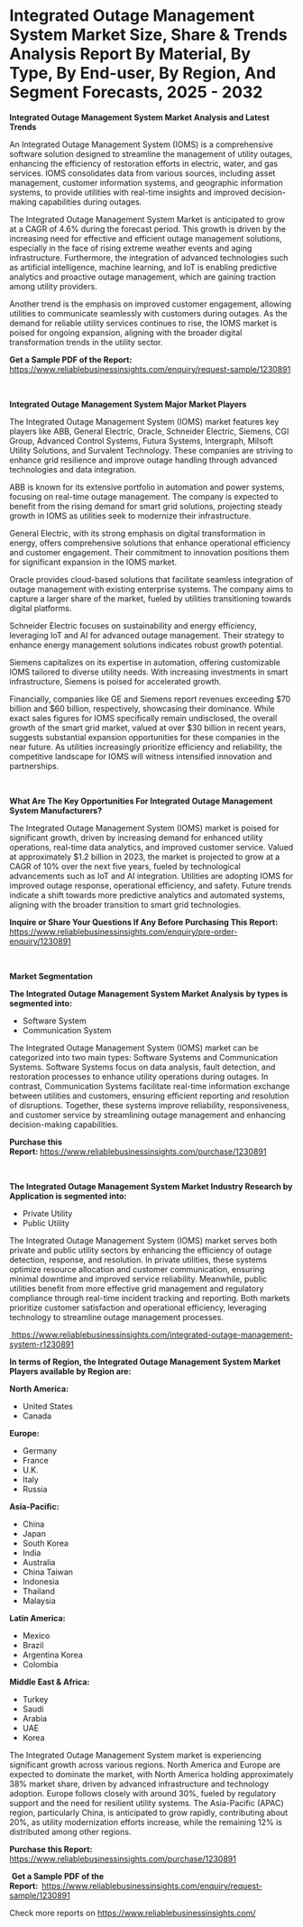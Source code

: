 <p><h1>Integrated Outage Management System Market Size, Share & Trends Analysis Report By Material, By Type, By End-user, By Region, And Segment Forecasts, 2025 - 2032</h1></p><p><strong>Integrated Outage Management System Market Analysis and Latest Trends</strong></p>
<p><p>An Integrated Outage Management System (IOMS) is a comprehensive software solution designed to streamline the management of utility outages, enhancing the efficiency of restoration efforts in electric, water, and gas services. IOMS consolidates data from various sources, including asset management, customer information systems, and geographic information systems, to provide utilities with real-time insights and improved decision-making capabilities during outages.</p><p>The Integrated Outage Management System Market is anticipated to grow at a CAGR of 4.6% during the forecast period. This growth is driven by the increasing need for effective and efficient outage management solutions, especially in the face of rising extreme weather events and aging infrastructure. Furthermore, the integration of advanced technologies such as artificial intelligence, machine learning, and IoT is enabling predictive analytics and proactive outage management, which are gaining traction among utility providers. </p><p>Another trend is the emphasis on improved customer engagement, allowing utilities to communicate seamlessly with customers during outages. As the demand for reliable utility services continues to rise, the IOMS market is poised for ongoing expansion, aligning with the broader digital transformation trends in the utility sector.</p></p>
<p><strong>Get a Sample PDF of the Report:&nbsp;</strong> <a href="https://www.reliablebusinessinsights.com/enquiry/request-sample/1230891?utm_campaign=2534&utm_medium=2&utm_source=Github&utm_content=ia&utm_term=11032025&utm_id=integrated-outage-management-system">https://www.reliablebusinessinsights.com/enquiry/request-sample/1230891</a></p>
<p>&nbsp;</p>
<p><strong>Integrated Outage Management System Major Market Players</strong></p>
<p><p>The Integrated Outage Management System (IOMS) market features key players like ABB, General Electric, Oracle, Schneider Electric, Siemens, CGI Group, Advanced Control Systems, Futura Systems, Intergraph, Milsoft Utility Solutions, and Survalent Technology. These companies are striving to enhance grid resilience and improve outage handling through advanced technologies and data integration.</p><p>ABB is known for its extensive portfolio in automation and power systems, focusing on real-time outage management. The company is expected to benefit from the rising demand for smart grid solutions, projecting steady growth in IOMS as utilities seek to modernize their infrastructure.</p><p>General Electric, with its strong emphasis on digital transformation in energy, offers comprehensive solutions that enhance operational efficiency and customer engagement. Their commitment to innovation positions them for significant expansion in the IOMS market.</p><p>Oracle provides cloud-based solutions that facilitate seamless integration of outage management with existing enterprise systems. The company aims to capture a larger share of the market, fueled by utilities transitioning towards digital platforms.</p><p>Schneider Electric focuses on sustainability and energy efficiency, leveraging IoT and AI for advanced outage management. Their strategy to enhance energy management solutions indicates robust growth potential.</p><p>Siemens capitalizes on its expertise in automation, offering customizable IOMS tailored to diverse utility needs. With increasing investments in smart infrastructure, Siemens is poised for accelerated growth.</p><p>Financially, companies like GE and Siemens report revenues exceeding $70 billion and $60 billion, respectively, showcasing their dominance. While exact sales figures for IOMS specifically remain undisclosed, the overall growth of the smart grid market, valued at over $30 billion in recent years, suggests substantial expansion opportunities for these companies in the near future. As utilities increasingly prioritize efficiency and reliability, the competitive landscape for IOMS will witness intensified innovation and partnerships.</p></p>
<p>&nbsp;</p>
<p><strong>What Are The Key Opportunities For Integrated Outage Management System Manufacturers?</strong></p>
<p><p>The Integrated Outage Management System (IOMS) market is poised for significant growth, driven by increasing demand for enhanced utility operations, real-time data analytics, and improved customer service. Valued at approximately $1.2 billion in 2023, the market is projected to grow at a CAGR of 10% over the next five years, fueled by technological advancements such as IoT and AI integration. Utilities are adopting IOMS for improved outage response, operational efficiency, and safety. Future trends indicate a shift towards more predictive analytics and automated systems, aligning with the broader transition to smart grid technologies.</p></p>
<p><strong>Inquire or Share Your Questions If Any Before Purchasing This Report:</strong> <a href="https://www.reliablebusinessinsights.com/enquiry/pre-order-enquiry/1230891?utm_campaign=2534&utm_medium=2&utm_source=Github&utm_content=ia&utm_term=11032025&utm_id=integrated-outage-management-system">https://www.reliablebusinessinsights.com/enquiry/pre-order-enquiry/1230891</a></p>
<p>&nbsp;</p>
<p><strong>Market Segmentation</strong></p>
<p><strong>The Integrated Outage Management System Market Analysis by types is segmented into:</strong></p>
<p><ul><li>Software System</li><li>Communication System</li></ul></p>
<p><p>The Integrated Outage Management System (IOMS) market can be categorized into two main types: Software Systems and Communication Systems. Software Systems focus on data analysis, fault detection, and restoration processes to enhance utility operations during outages. In contrast, Communication Systems facilitate real-time information exchange between utilities and customers, ensuring efficient reporting and resolution of disruptions. Together, these systems improve reliability, responsiveness, and customer service by streamlining outage management and enhancing decision-making capabilities.</p></p>
<p><strong>Purchase this Report:&nbsp;</strong><a href="https://www.reliablebusinessinsights.com/purchase/1230891?utm_campaign=2534&utm_medium=2&utm_source=Github&utm_content=ia&utm_term=11032025&utm_id=integrated-outage-management-system">https://www.reliablebusinessinsights.com/purchase/1230891</a></p>
<p>&nbsp;</p>
<p><strong>The Integrated Outage Management System Market Industry Research by Application is segmented into:</strong></p>
<p><ul><li>Private Utility</li><li>Public Utility</li></ul></p>
<p><p>The Integrated Outage Management System (IOMS) market serves both private and public utility sectors by enhancing the efficiency of outage detection, response, and resolution. In private utilities, these systems optimize resource allocation and customer communication, ensuring minimal downtime and improved service reliability. Meanwhile, public utilities benefit from more effective grid management and regulatory compliance through real-time incident tracking and reporting. Both markets prioritize customer satisfaction and operational efficiency, leveraging technology to streamline outage management processes.</p></p>
<p><a href="https://www.reliablebusinessinsights.com/integrated-outage-management-system-r1230891?utm_campaign=2534&utm_medium=2&utm_source=Github&utm_content=ia&utm_term=11032025&utm_id=integrated-outage-management-system">&nbsp;https://www.reliablebusinessinsights.com/integrated-outage-management-system-r1230891</a></p>
<p><strong>In terms of Region, the Integrated Outage Management System Market Players available by Region are:</strong></p>
<p>
    <p> <strong> North America: </strong>
        <ul>
            <li>United States</li>
            <li>Canada</li>
        </ul>
        </p> 
    <p> <strong> Europe: </strong>
        <ul>
            <li>Germany</li>
            <li>France</li>
            <li>U.K.</li>
            <li>Italy</li>
            <li>Russia</li>
        </ul>
        </p> 
    <p> <strong> Asia-Pacific: </strong>
        <ul>
            <li>China</li>
            <li>Japan</li>
            <li>South Korea</li>
            <li>India</li>
            <li>Australia</li>
            <li>China Taiwan</li>
            <li>Indonesia</li>
            <li>Thailand</li>
            <li>Malaysia</li>
        </ul>
        </p> 
    <p> <strong> Latin America: </strong>
        <ul>
            <li>Mexico</li>
            <li>Brazil</li>
            <li>Argentina Korea</li>
            <li>Colombia</li>
        </ul>
        </p> 
    <p> <strong> Middle East & Africa: </strong>
        <ul>
            <li>Turkey</li>
            <li>Saudi</li>
            <li>Arabia</li>
            <li>UAE</li>
            <li>Korea</li>
        </ul>
    </p>
    </p>
<p><p>The Integrated Outage Management System market is experiencing significant growth across various regions. North America and Europe are expected to dominate the market, with North America holding approximately 38% market share, driven by advanced infrastructure and technology adoption. Europe follows closely with around 30%, fueled by regulatory support and the need for resilient utility systems. The Asia-Pacific (APAC) region, particularly China, is anticipated to grow rapidly, contributing about 20%, as utility modernization efforts increase, while the remaining 12% is distributed among other regions.</p></p>
<p><strong>Purchase this Report: </strong><a href="https://www.reliablebusinessinsights.com/purchase/1230891?utm_campaign=2534&utm_medium=2&utm_source=Github&utm_content=ia&utm_term=11032025&utm_id=integrated-outage-management-system">https://www.reliablebusinessinsights.com/purchase/1230891</a></p>
<p>&nbsp;<strong>Get a Sample PDF of the Report:&nbsp;&nbsp;</strong><a href="https://www.reliablebusinessinsights.com/enquiry/request-sample/1230891?utm_campaign=2534&utm_medium=2&utm_source=Github&utm_content=ia&utm_term=11032025&utm_id=integrated-outage-management-system">https://www.reliablebusinessinsights.com/enquiry/request-sample/1230891</a></p>
<p><strong></strong></p>
<p>Check more reports on <a href="https://www.reliablebusinessinsights.com/?utm_campaign=2534&utm_medium=2&utm_source=Github&utm_content=ia&utm_term=11032025&utm_id=integrated-outage-management-system">https://www.reliablebusinessinsights.com/</a></p>